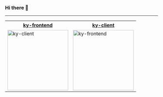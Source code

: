 ### Hi there 👋

<!--
**zhangmengmin/zhangmengmin** is a ✨ _special_ ✨ repository because its `README.md` (this file) appears on your GitHub profile.

Here are some ideas to get you started:

- 🔭 I’m currently working on ...
- 🌱 I’m currently learning ...
- 👯 I’m looking to collaborate on ...
- 🤔 I’m looking for help with ...
- 💬 Ask me about ...
- 📫 How to reach me: ...
- 😄 Pronouns: ...
- ⚡ Fun fact: ...
-->

---

<table>
  <tr>
    <th>
      <a href="https://github.com/ky-frontend">ky-frontend</a>
    </th>
    <th>
      <a href="https://github.com/ky-client">ky-client</a>
    </th>
  </tr>
  <tr>
    <td>
      <a href="https://github.com/ky-frontend">
        <img src="https://avatars.githubusercontent.com/u/135008958?s=200&v=4" alt="ky-client" width="200" height="200">
      </a>
    </td>
    <td>
      <a href="https://github.com/ky-client">
        <img src="https://avatars.githubusercontent.com/u/134248962?s=200&v=4" alt="ky-frontend" width="200" height="200">
      </a>
    </td>
  </tr>
</table>
